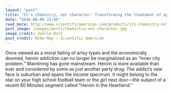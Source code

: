 ```yaml
---
layout: "post"
title: "It's chemistry, not character: Transforming the treatment of opioid addiction"
date: "2016-08-08 22:45"
read_more: http://www.scientificamerican.com/products/its-chemistry-not-character-transforming-the-treatment-of-opioid-addiction/
post_image: /images/posts/chemistry-not-character.jpg
image_credit: Joelle Bolt
post_credit: Mike May – Scientific American
---
```

Once viewed as a moral failing of artsy types and the economically doomed, heroin addiction can no longer be marginalized as an “inner city problem.” Mainlining has gone mainstream. Heroin is more available than ever and considered by some as just another party drug. The addict’s new face is suburban and spans the income spectrum. It might belong to the star on your high school football team or the girl next door—the subject of a recent 60 Minutes segment called “Heroin in the Heartland.”
